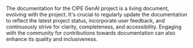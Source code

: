 The documentation for the CIPE GenAI project is a living document, evolving with the project. 
It's crucial to regularly update the documentation to reflect the latest project status, incorporate user feedback, and continuously strive for clarity, completeness, and accessibility. 
Engaging with the community for contributions towards documentation can also enhance its quality and inclusiveness.
